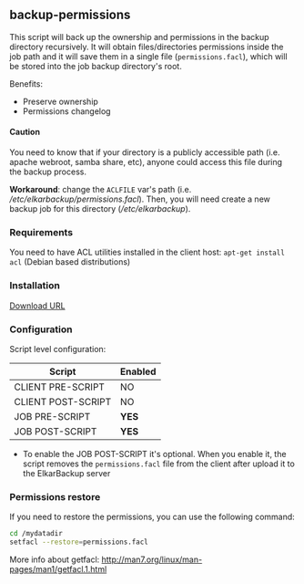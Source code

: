 ## backup-permissions

This script will back up the ownership and permissions in the backup directory
recursively. It will obtain files/directories permissions inside the job
path and it will save them in a single file (`permissions.facl`), which will
be stored into the job backup directory's root.

Benefits:
 - Preserve ownership
 - Permissions changelog

#### Caution
You need to know that if your directory is a publicly accessible path (i.e. apache webroot, samba share, etc), anyone could access this file during the backup process.

**Workaround**: change the `ACLFILE` var's path (i.e. _/etc/elkarbackup/permissions.facl_). Then, you will need create a new backup job for this directory (_/etc/elkarbackup_).

### Requirements

You need to have ACL utilities installed in the client host: `apt-get install acl` (Debian based distributions)

### Installation

[Download URL](https://github.com/elkarbackup/elkarbackup-scripts/raw/master/backup-permissions/backup-permissions.sh)

### Configuration

Script level configuration:

| Script              | Enabled  |
| ------------------- | -------- |
| CLIENT PRE-SCRIPT   |  NO      |
| CLIENT POST-SCRIPT  |  NO      | 
| JOB PRE-SCRIPT      |  __YES__ |
| JOB POST-SCRIPT     |  __YES__ |

- To enable the JOB POST-SCRIPT it's optional. When you enable it, the script removes
the `permissions.facl` file from the client after upload it to the ElkarBackup server


### Permissions restore

If you need to restore the permissions, you can use the following command:

```bash
cd /mydatadir
setfacl --restore=permissions.facl
```

More info about getfacl: http://man7.org/linux/man-pages/man1/getfacl.1.html
